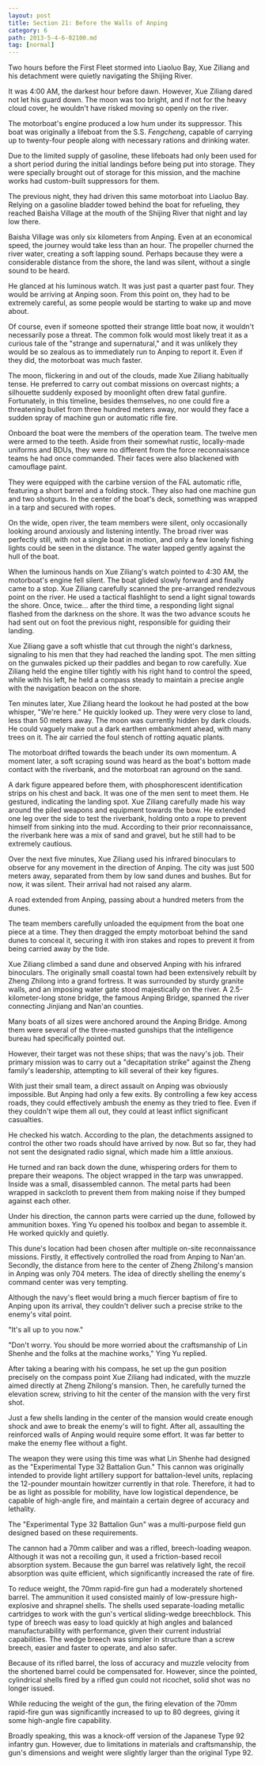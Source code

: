 ```yaml
---
layout: post
title: Section 21: Before the Walls of Anping
category: 6
path: 2013-5-4-6-02100.md
tag: [normal]
---
```


Two hours before the First Fleet stormed into Liaoluo Bay, Xue Ziliang and his detachment were quietly navigating the Shijing River.

It was 4:00 AM, the darkest hour before dawn. However, Xue Ziliang dared not let his guard down. The moon was too bright, and if not for the heavy cloud cover, he wouldn't have risked moving so openly on the river.

The motorboat's engine produced a low hum under its suppressor. This boat was originally a lifeboat from the S.S. *Fengcheng*, capable of carrying up to twenty-four people along with necessary rations and drinking water.

Due to the limited supply of gasoline, these lifeboats had only been used for a short period during the initial landings before being put into storage. They were specially brought out of storage for this mission, and the machine works had custom-built suppressors for them.

The previous night, they had driven this same motorboat into Liaoluo Bay. Relying on a gasoline bladder towed behind the boat for refueling, they reached Baisha Village at the mouth of the Shijing River that night and lay low there.

Baisha Village was only six kilometers from Anping. Even at an economical speed, the journey would take less than an hour. The propeller churned the river water, creating a soft lapping sound. Perhaps because they were a considerable distance from the shore, the land was silent, without a single sound to be heard.

He glanced at his luminous watch. It was just past a quarter past four. They would be arriving at Anping soon. From this point on, they had to be extremely careful, as some people would be starting to wake up and move about.

Of course, even if someone spotted their strange little boat now, it wouldn't necessarily pose a threat. The common folk would most likely treat it as a curious tale of the "strange and supernatural," and it was unlikely they would be so zealous as to immediately run to Anping to report it. Even if they did, the motorboat was much faster.

The moon, flickering in and out of the clouds, made Xue Ziliang habitually tense. He preferred to carry out combat missions on overcast nights; a silhouette suddenly exposed by moonlight often drew fatal gunfire. Fortunately, in this timeline, besides themselves, no one could fire a threatening bullet from three hundred meters away, nor would they face a sudden spray of machine gun or automatic rifle fire.

Onboard the boat were the members of the operation team. The twelve men were armed to the teeth. Aside from their somewhat rustic, locally-made uniforms and BDUs, they were no different from the force reconnaissance teams he had once commanded. Their faces were also blackened with camouflage paint.

They were equipped with the carbine version of the FAL automatic rifle, featuring a short barrel and a folding stock. They also had one machine gun and two shotguns. In the center of the boat's deck, something was wrapped in a tarp and secured with ropes.

On the wide, open river, the team members were silent, only occasionally looking around anxiously and listening intently. The broad river was perfectly still, with not a single boat in motion, and only a few lonely fishing lights could be seen in the distance. The water lapped gently against the hull of the boat.

When the luminous hands on Xue Ziliang's watch pointed to 4:30 AM, the motorboat's engine fell silent. The boat glided slowly forward and finally came to a stop. Xue Ziliang carefully scanned the pre-arranged rendezvous point on the river. He used a tactical flashlight to send a light signal towards the shore. Once, twice... after the third time, a responding light signal flashed from the darkness on the shore. It was the two advance scouts he had sent out on foot the previous night, responsible for guiding their landing.

Xue Ziliang gave a soft whistle that cut through the night's darkness, signaling to his men that they had reached the landing spot. The men sitting on the gunwales picked up their paddles and began to row carefully. Xue Ziliang held the engine tiller tightly with his right hand to control the speed, while with his left, he held a compass steady to maintain a precise angle with the navigation beacon on the shore.

Ten minutes later, Xue Ziliang heard the lookout he had posted at the bow whisper, "We're here." He quickly looked up. They were very close to land, less than 50 meters away. The moon was currently hidden by dark clouds. He could vaguely make out a dark earthen embankment ahead, with many trees on it. The air carried the foul stench of rotting aquatic plants.

The motorboat drifted towards the beach under its own momentum. A moment later, a soft scraping sound was heard as the boat's bottom made contact with the riverbank, and the motorboat ran aground on the sand.

A dark figure appeared before them, with phosphorescent identification strips on his chest and back. It was one of the men sent to meet them. He gestured, indicating the landing spot. Xue Ziliang carefully made his way around the piled weapons and equipment towards the bow. He extended one leg over the side to test the riverbank, holding onto a rope to prevent himself from sinking into the mud. According to their prior reconnaissance, the riverbank here was a mix of sand and gravel, but he still had to be extremely cautious.

Over the next five minutes, Xue Ziliang used his infrared binoculars to observe for any movement in the direction of Anping. The city was just 500 meters away, separated from them by low sand dunes and bushes. But for now, it was silent. Their arrival had not raised any alarm.

A road extended from Anping, passing about a hundred meters from the dunes.

The team members carefully unloaded the equipment from the boat one piece at a time. They then dragged the empty motorboat behind the sand dunes to conceal it, securing it with iron stakes and ropes to prevent it from being carried away by the tide.

Xue Ziliang climbed a sand dune and observed Anping with his infrared binoculars. The originally small coastal town had been extensively rebuilt by Zheng Zhilong into a grand fortress. It was surrounded by sturdy granite walls, and an imposing water gate stood majestically on the river. A 2.5-kilometer-long stone bridge, the famous Anping Bridge, spanned the river connecting Jinjiang and Nan'an counties.

Many boats of all sizes were anchored around the Anping Bridge. Among them were several of the three-masted gunships that the intelligence bureau had specifically pointed out.

However, their target was not these ships; that was the navy's job. Their primary mission was to carry out a "decapitation strike" against the Zheng family's leadership, attempting to kill several of their key figures.

With just their small team, a direct assault on Anping was obviously impossible. But Anping had only a few exits. By controlling a few key access roads, they could effectively ambush the enemy as they tried to flee. Even if they couldn't wipe them all out, they could at least inflict significant casualties.

He checked his watch. According to the plan, the detachments assigned to control the other two roads should have arrived by now. But so far, they had not sent the designated radio signal, which made him a little anxious.

He turned and ran back down the dune, whispering orders for them to prepare their weapons. The object wrapped in the tarp was unwrapped. Inside was a small, disassembled cannon. The metal parts had been wrapped in sackcloth to prevent them from making noise if they bumped against each other.

Under his direction, the cannon parts were carried up the dune, followed by ammunition boxes. Ying Yu opened his toolbox and began to assemble it. He worked quickly and quietly.

This dune's location had been chosen after multiple on-site reconnaissance missions. Firstly, it effectively controlled the road from Anping to Nan'an. Secondly, the distance from here to the center of Zheng Zhilong's mansion in Anping was only 704 meters. The idea of directly shelling the enemy's command center was very tempting.

Although the navy's fleet would bring a much fiercer baptism of fire to Anping upon its arrival, they couldn't deliver such a precise strike to the enemy's vital point.

"It's all up to you now."

"Don't worry. You should be more worried about the craftsmanship of Lin Shenhe and the folks at the machine works," Ying Yu replied.

After taking a bearing with his compass, he set up the gun position precisely on the compass point Xue Ziliang had indicated, with the muzzle aimed directly at Zheng Zhilong's mansion. Then, he carefully turned the elevation screw, striving to hit the center of the mansion with the very first shot.

Just a few shells landing in the center of the mansion would create enough shock and awe to break the enemy's will to fight. After all, assaulting the reinforced walls of Anping would require some effort. It was far better to make the enemy flee without a fight.

The weapon they were using this time was what Lin Shenhe had designed as the "Experimental Type 32 Battalion Gun." This cannon was originally intended to provide light artillery support for battalion-level units, replacing the 12-pounder mountain howitzer currently in that role. Therefore, it had to be as light as possible for mobility, have low logistical dependence, be capable of high-angle fire, and maintain a certain degree of accuracy and lethality.

The "Experimental Type 32 Battalion Gun" was a multi-purpose field gun designed based on these requirements.

The cannon had a 70mm caliber and was a rifled, breech-loading weapon. Although it was not a recoiling gun, it used a friction-based recoil absorption system. Because the gun barrel was relatively light, the recoil absorption was quite efficient, which significantly increased the rate of fire.

To reduce weight, the 70mm rapid-fire gun had a moderately shortened barrel. The ammunition it used consisted mainly of low-pressure high-explosive and shrapnel shells. The shells used separate-loading metallic cartridges to work with the gun's vertical sliding-wedge breechblock. This type of breech was easy to load quickly at high angles and balanced manufacturability with performance, given their current industrial capabilities. The wedge breech was simpler in structure than a screw breech, easier and faster to operate, and also safer.

Because of its rifled barrel, the loss of accuracy and muzzle velocity from the shortened barrel could be compensated for. However, since the pointed, cylindrical shells fired by a rifled gun could not ricochet, solid shot was no longer issued.

While reducing the weight of the gun, the firing elevation of the 70mm rapid-fire gun was significantly increased to up to 80 degrees, giving it some high-angle fire capability.

Broadly speaking, this was a knock-off version of the Japanese Type 92 infantry gun. However, due to limitations in materials and craftsmanship, the gun's dimensions and weight were slightly larger than the original Type 92.